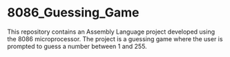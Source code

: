 # 8086_Guessing_Game
This repository contains an Assembly Language project developed using the 8086 microprocessor. The project is a guessing game where the user is prompted to guess a number between 1 and 255. 
